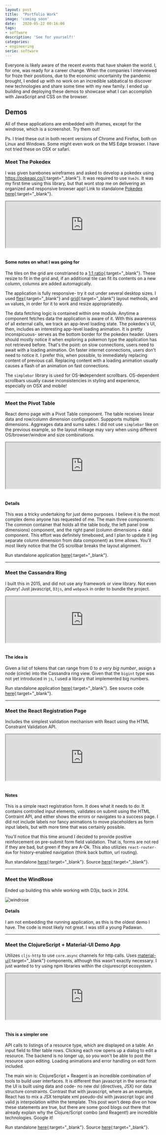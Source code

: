 ```yaml
---
layout: post
title:  "Portfolio Work"
image: 'coming soon'
date:   2020-05-22 00:16:00
tags:
- software
description: 'See for yourself!'
categories:
- engineering
serie: software
---
```


Everyone is likely aware of the recent events that have shaken the world. I, for one,
was ready for a career change. When the companies I interviewed for froze their
positions, due to the economic uncertainity the pandemic brought, I ended up
with no work on an incredible sabbatical to discover new technologies and share some time
with my new family. I ended up building and deploying these demos to showcase what I can accomplish 
with JavaScript and CSS on the browser.

## Demos

All of these applications are embedded with iframes, except for the windrose,
which is a screenshot. Try them out!

Ps. I tried these out in both recent versions of Chrome and Firefox, both on Linux
and Windows. Some might even work on the MS Edge browser.
I have not tried these on OSX or safari.

### Meet The Pokedex

I was given barebones wireframes and asked to develop a pokedex using <https://pokeapi.co/>{:target="_blank"}.
It was required to use `VueJs`. It was my first time using this library, but
that wont stop me on delivering an organized and responsive browser app!
Link to standalone [Pokedex here](https://teh0xqb.com:444){:target="_blank"}.

<div class="demo-container">
    <iframe class="demo" src="https://teh0xqb.com:444" title="Pokedex" width="100%"></iframe> 
</div>

<br />

#### Some notes on what I was going for

The tiles on the grid are constrianed to a [1:1 ratio](https://css-tricks.com/aspect-ratio-boxes/){:target="_blank"}.
These resize to fit in the grid and, if an additional tile can fit its contents
on a new column, columns are added automagically.

The application is fully responsive- try it out under several desktop sizes. I used
[flex](https://developer.mozilla.org/en-US/docs/Web/CSS/CSS_Flexible_Box_Layout/Basic_Concepts_of_Flexbox){:target="_blank"}
and [grid](https://developer.mozilla.org/en-US/docs/Web/CSS/CSS_Grid_Layout/Basic_Concepts_of_Grid_Layout){:target="_blank"}
layout methods, and `em` values, in order for it to work and resize appropriatedly.

The data fetching logic is contained within one module. Anytime a component
fetches data the application is aware of it. With this awareness of all external calls,
we track an app-level loading state. The pokedex's UI, then, includes an interesting 
app-level loading animation. It is pretty inconspicuous- serves as the 
bottom border for the pokedex header. Users should mostly notice it when 
exploring a pokemon type the application has not retrieved before.
That's the point: on slow connections, users need to await with a loading animation.
On faster internet connections, users don't need to notice it. I prefer this, when possible,
to immediately replacing content of previous call. Replacing content with a loading
animation usually causes a flash of an animation on fast connections.

The `simplebar` library is used for OS-**in**dependent scrollbars. OS-dependent scrollbars
usually cause inconsistencies in styling and experience, especially on OSX and mobile!

---

### Meet the Pivot Table

React demo page with a Pivot Table component. The table receives linear data and 
row/column dimension configuration. Suppports multiple dimensions.
Aggreages data and sums sales. I did not use `simplebar` like on the previous example,
so the layout mileage may vary when using different OS/browser/window and size combinations.

<div class="demo-container">
    <iframe class="demo" src="https://teh0xqb.com/pivot-table" title="PivotTable" width="100%"></iframe>
</div>

<br />

#### Details 

This was a tricky undertaking for just demo purposes. I believe it is the most
complex demo anyone has requested of me. The main three components:
The common container that holds all the table body, the left panel (row dimensions)
component, and the right panel (column dimensions + data) component. This effort was 
definitely timeboxed, and I plan to update it (eg separate column 
dimension from data component) as time allows. You'll most likely notice that
the OS scrollbar breaks the layout alignment.

Run standalone application [here](https://teh0xqb.com/pivot-table){:target="_blank"}.

---

### Meet the Cassandra Ring

I built this in 2015, and did not use any framework or view library.
Not even jQuery! Just javascript, `D3js`, and `webpack` in order to bundle the project.

<div class="demo-container">
    <iframe class="demo" src="https://teh0xqb.com/c-ring" title="OpsRing" width="100%"></iframe>
</div>

<br />

#### The idea is

Given a list of tokens that can range from 0 to *a very big number*, assign a node (circle)
into the Cassandra ring view. Given that the `bigint` type was not yet introduced in `js`,
I used a library that implemented big numbers.

Run standalone application [here](https://teh0xqb.com/c-ring){:target="_blank"}.
See source code [here](https://github.com/teh0xqb/c-ring){:target="_blank"}.

---

### Meet the React Registration Page

Includes the simplest validation mechanism with React using the HTML Constraint Validation API.

<div class="demo-container">
    <iframe class="demo" src="https://teh0xqb.com:446" title="Registration UI" width="100%"></iframe>
</div>

<br />

#### Notes

This is a simple react registration form. It does what it needs to do:
It contains controlled input elements, validates on submit using the HTML Contraint API,
and either shows the errors or navigates to a success page. I did not include labels
nor fancy animations to move placeholders as form input labels, but with more time
that was certainly possible.

You'll notice that this time around I decided to provide positive reinforcement on pre-submit form field validation. That is,
forms are not red if they are bad, but green if they are A-Ok. This also utilizies
`react-router-dom` for history-enabled navigation (think back button, url routing).

Run standalone [here](https://teh0xqb.com:446){:target="_blank"}.
Source [here](https://github.com/teh0xqb/availity-review/blob/master/registration-ui/src/Register.js){:target="_blank"}.

---

### Meet the WindRose

Ended up building this while working with D3js, back in 2014.

![windrose](/assets/img/windrose-zoom.png)

#### Details

I am not embedding the running application, as this is the oldest demo I have.
The code is most likely not great. I was still a young Padawan.

---

### Meet the ClojureScript + Material-UI Demo App

Utilizes `cljs-http` to use `core.async` channels for http calls. Uses 
[material-ui](https://v4-9-14.material-ui.com/){:target="_blank"} components,
although this wasn't exactly necessary. I just wanted to try using npm libraries
within the clojurescript ecosystem.

<div class="demo-container">
    <iframe class="demo" src="https://teh0xqb.com/trials" title="Trials cljs UI" width="100%"></iframe>
</div>

<br />

#### This is a simpler one

API calls to listings of a resource type, which are displayed on
a table. An input field to filter table rows. Clicking each row opens up
a dialog to edit a resource. The backend is no longer up, so you won't be able to
post the resource upon editing. Loading animations and error handling on edit
form included.

The main win is: ClojureScript + Reagent is an incredible combination of tools
to build user interfaces. It is different than javascript in the sense that the UI
is built using data and code- no new dsl (directives, JSX) nor data structure constraints.
Contrast that with javascript, where as an example, React has to mix a JSX template
xml pseudo-dsl with javascript logic and valid js interpolation within the template.
This post won't deep dive on how these statements are true, but there are some 
good blogs out there that already explain why the Clojure/Script combo 
(and Reagent!) are incredible technologies. Google it!

Run standalone [here](https://teh0xqb.com/trials){:target="_blank"}. Source [here](https://github.com/teh0xqb/re-trials){:target="_blank"}.
